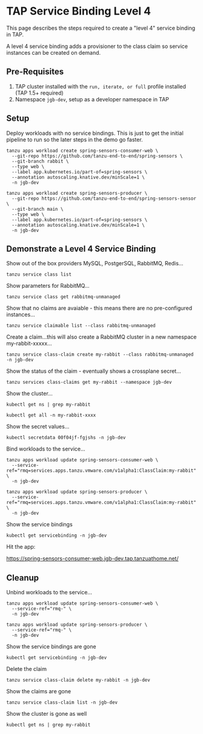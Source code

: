 # TAP Service Binding Level 4

This page describes the steps required to create a "level 4" service binding in TAP.

A level 4 service binding adds a provisioner to the class claim so service instances can be created on demand.

## Pre-Requisites

1. TAP cluster installed with the `run, iterate, or full` profile installed (TAP 1.5+ required)
2. Namespace `jgb-dev`, setup as a developer namespace in TAP

## Setup

Deploy workloads with no service bindings. This is just to get the initial pipeline to run
so the later steps in the demo go faster.

```shell
tanzu apps workload create spring-sensors-consumer-web \
  --git-repo https://github.com/tanzu-end-to-end/spring-sensors \
  --git-branch rabbit \
  --type web \
  --label app.kubernetes.io/part-of=spring-sensors \
  --annotation autoscaling.knative.dev/minScale=1 \
  -n jgb-dev
```

```shell
tanzu apps workload create spring-sensors-producer \
  --git-repo https://github.com/tanzu-end-to-end/spring-sensors-sensor \
  --git-branch main \
  --type web \
  --label app.kubernetes.io/part-of=spring-sensors \
  --annotation autoscaling.knative.dev/minScale=1 \
  -n jgb-dev
```

## Demonstrate a Level 4 Service Binding

Show out of the box providers MySQL, PostgerSQL, RabbitMQ, Redis...
```shell
tanzu service class list
```

Show parameters for RabbitMQ...
```shell
tanzu service class get rabbitmq-unmanaged
```

Show that no claims are avaiable - this means there are no pre-configured instances...
```shell
tanzu service claimable list --class rabbitmq-unmanaged
```

Create a claim...this will also create a RabbitMQ cluster in a new namespace my-rabbit-xxxxx...
```shell
tanzu service class-claim create my-rabbit --class rabbitmq-unmanaged -n jgb-dev
```

Show the status of the claim - eventually shows a crossplane secret...
```shell
tanzu services class-claims get my-rabbit --namespace jgb-dev
```

Show the cluster...
```shell
kubectl get ns | grep my-rabbit
```

```shell
kubectl get all -n my-rabbit-xxxx
```

Show the secret values...
```shell
kubectl secretdata 00f04jf-fgjshs -n jgb-dev
```

Bind workloads to the service...
```shell
tanzu apps workload update spring-sensors-consumer-web \
  --service-ref="rmq=services.apps.tanzu.vmware.com/v1alpha1:ClassClaim:my-rabbit" \
  -n jgb-dev
```

```shell
tanzu apps workload update spring-sensors-producer \
  --service-ref="rmq=services.apps.tanzu.vmware.com/v1alpha1:ClassClaim:my-rabbit" \
  -n jgb-dev
```

Show the service bindings
```shell
kubectl get servicebinding -n jgb-dev
```

Hit the app:

https://spring-sensors-consumer-web.jgb-dev.tap.tanzuathome.net/

## Cleanup

Unbind workloads to the service...
```shell
tanzu apps workload update spring-sensors-consumer-web \
  --service-ref="rmq-" \
  -n jgb-dev
```

```shell
tanzu apps workload update spring-sensors-producer \
  --service-ref="rmq-" \
  -n jgb-dev
```

Show the service bindings are gone
```shell
kubectl get servicebinding -n jgb-dev
```

Delete the claim
```shell
tanzu service class-claim delete my-rabbit -n jgb-dev
```

Show the claims are gone
```shell
tanzu service class-claim list -n jgb-dev
```

Show the cluster is gone as well
```shell
kubectl get ns | grep my-rabbit
```
